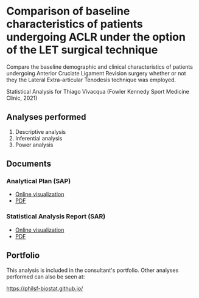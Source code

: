 <!-- Instructions -->

<!-- - substitute xxx by the analysis code -->
<!-- - v01: substitute milestone in mmm01/mmm02 -->
<!-- - v02: substitute project in ppp01/ppp02 -->
<!-- - Remove this block -->

# Comparison of baseline characteristics of patients undergoing ACLR under the option of the LET surgical technique

Compare the baseline demographic and clinical characteristics of patients undergoing Anterior Cruciate Ligament Revision surgery whether or not they the Lateral Extra-articular Tenodesis technique was employed.

Statistical Analysis for Thiago Vivacqua (Fowler Kennedy Sport Medicine Clinic, 2021)

## Analyses performed

1. Descriptive analysis
1. Inferential analysis
1. Power analysis

## Documents

### Analytical Plan (SAP)

- [Online visualization][sapviz-v02]
- [PDF][sappdf-v02]

<!-- - [Online visualization][sapviz-v01] -->
<!-- - [PDF][sappdf-v01] -->

### Statistical Analysis Report (SAR)

- [Online visualization][reportviz-v02]
- [PDF][pdf-v02]

<!-- - [Online visualization][reportviz-v01] -->
<!-- - [PDF][pdf-v01] -->

## Portfolio

This analysis is included in the consultant's portfolio.
Other analyses performed can also be seen at:

https://philsf-biostat.github.io/

<!-- --- -->

[sapviz-v01]: report/SAP-2021-004-TV-v01.md
[sappdf-v01]: report/SAP-2021-004-TV-v01.pdf?raw=true
[sapviz-v02]: report/SAP-2021-004-TV-v02.md
[sappdf-v02]: report/SAP-2021-004-TV-v02.pdf?raw=true

[milestone-v01]: https://github.com/philsf-biostat/SAR-2021-004-TV/milestone/1
[reportviz-v01]: report/SAR-2021-004-TV-v01.md
[docx-v01]: report/SAR-2021-004-TV-v01.docx?raw=true
[pdf-v01]: report/SAR-2021-004-TV-v01.pdf?raw=true
[v01-project]: https://github.com/philsf-biostat/SAR-2021-004-TV/projects/1

[milestone-v02]: https://github.com/philsf-biostat/SAR-2021-004-TV/milestone/mmm02
[reportviz-v02]: report/SAR-2021-004-TV-v02.md
[docx-v02]: report/SAR-2021-004-TV-v02.docx?raw=true
[pdf-v02]: report/SAR-2021-004-TV-v02.pdf?raw=true
[v02-project]: https://github.com/philsf-biostat/SAR-2021-004-TV/projects/ppp02
